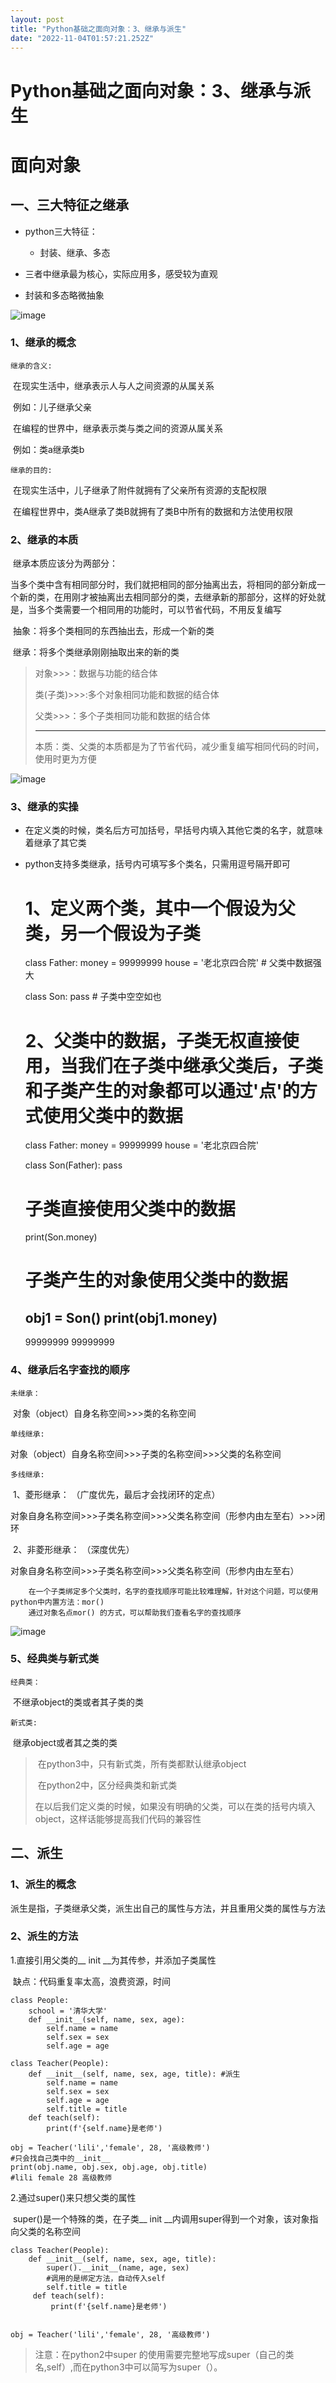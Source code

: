 ```yaml
---
layout: post
title: "Python基础之面向对象：3、继承与派生"
date: "2022-11-04T01:57:21.252Z"
---
```

Python基础之面向对象：3、继承与派生
=====================

面向对象
====

一、三大特征之继承
---------

*   python三大特征：
    
    *   封装、继承、多态
*   三者中继承最为核心，实际应用多，感受较为直观
    
*   封装和多态略微抽象
    

![image](https://img2022.cnblogs.com/blog/2987296/202211/2987296-20221103171703427-221733934.png)

### 1、继承的概念

`继承的含义:`

​ 在现实生活中，继承表示人与人之间资源的从属关系

​ 例如：儿子继承父亲

​ 在编程的世界中，继承表示类与类之间的资源从属关系

​ 例如：类a继承类b

`继承的目的:`

​ 在现实生活中，儿子继承了附件就拥有了父亲所有资源的支配权限

​ 在编程世界中，类A继承了类B就拥有了类B中所有的数据和方法使用权限

### 2、继承的本质

​ 继承本质应该分为两部分：

​ 当多个类中含有相同部分时，我们就把相同的部分抽离出去，将相同的部分新成一个新的类，在用刚才被抽离出去相同部分的类，去继承新的那部分，这样的好处就是，当多个类需要一个相同用的功能时，可以节省代码，不用反复编写

​ 抽象：将多个类相同的东西抽出去，形成一个新的类

​ 继承：将多个类继承刚刚抽取出来的新的类

> 对象>>>：数据与功能的结合体
> 
> 类(子类)>>>:多个对象相同功能和数据的结合体
> 
> 父类>>>：多个子类相同功能和数据的结合体
> 
> * * *
> 
> 本质：类、父类的本质都是为了节省代码，减少重复编写相同代码的时间，使用时更为方便

![image](https://img2022.cnblogs.com/blog/2987296/202211/2987296-20221103171722879-1897851230.png)

### 3、继承的实操

*   在定义类的时候，类名后方可加括号，早括号内填入其他它类的名字，就意味着继承了其它类
    
*   python支持多类继承，括号内可填写多个类名，只需用逗号隔开即可
    

    # 1、定义两个类，其中一个假设为父类，另一个假设为子类
    class Father: 
        money = 99999999
        house = '老北京四合院'  # 父类中数据强大
    
    class Son:
        pass  # 子类中空空如也
    
    
    # 2、父类中的数据，子类无权直接使用，当我们在子类中继承父类后，子类和子类产生的对象都可以通过'点'的方式使用父类中的数据
    class Father:
        money = 99999999
        house = '老北京四合院'
    
    
    class Son(Father):
        pass
    
    # 子类直接使用父类中的数据
    print(Son.money)
    # 子类产生的对象使用父类中的数据
    obj1 = Son()
    print(obj1.money)
    ------------------------------------------------------------------------------------
    99999999
    99999999
    

### 4、继承后名字查找的顺序

`未继承：`

​ 对象（object）自身名称空间>>>类的名称空间

`单线继承:`

​ 对象（object）自身名称空间>>>子类的名称空间>>>父类的名称空间

`多线继承:`

​ 1、菱形继承： （广度优先，最后才会找闭环的定点）

​ 对象自身名称空间>>>子类名称空间>>>父类名称空间（形参内由左至右）>>>闭环

​ 2、非菱形继承： （深度优先）

​ 对象自身名称空间>>>子类名称空间>>>父类名称空间（形参内由左至右）

    	在一个子类绑定多个父类时，名字的查找顺序可能比较难理解，针对这个问题，可以使用python中内置方法：mor()   
    	通过对象名点mor() 的方式，可以帮助我们查看名字的查找顺序
    

![image](https://img2022.cnblogs.com/blog/2987296/202211/2987296-20221103171745805-1895490715.png)

### 5、经典类与新式类

`经典类：`

​ 不继承object的类或者其子类的类

`新式类:`

​ 继承object或者其之类的类

> ​ 在python3中，只有新式类，所有类都默认继承object
> 
> ​ 在python2中，区分经典类和新式类
> 
> 在以后我们定义类的时候，如果没有明确的父类，可以在类的括号内填入object，这样话能够提高我们代码的兼容性

二、派生
----

### 1、派生的概念

​ 派生是指，子类继承父类，派生出自己的属性与方法，并且重用父类的属性与方法

### 2、派生的方法

1.直接引用父类的\_\_ init \_\_为其传参，并添加子类属性

​ 缺点：代码重复率太高，浪费资源，时间

    class People:
        school = '清华大学'
        def __init__(self, name, sex, age):
            self.name = name
            self.sex = sex
            self.age = age
    
    class Teacher(People):
        def __init__(self, name, sex, age, title): #派生
            self.name = name
            self.sex = sex
            self.age = age
            self.title = title
        def teach(self):
            print(f'{self.name}是老师')
    
    obj = Teacher('lili','female', 28, '高级教师') 
    #只会找自己类中的__init__
    print(obj.name, obj.sex, obj.age, obj.title)  
    #lili female 28 高级教师
    

2.通过super()来只想父类的属性

​ super()是一个特殊的类，在子类\_\_ init \_\_内调用super得到一个对象，该对象指向父类的名称空间

    class Teacher(People):
        def __init__(self, name, sex, age, title):
            super().__init__(name, age, sex)
            #调用的是绑定方法，自动传入self
            self.title = title
    	 def teach(self):
             print(f'{self.name}是老师')
                
                
    obj = Teacher('lili','female', 28, '高级教师') 
    

> 注意：在python2中super 的使用需要完整地写成super（自己的类名,self）,而在python3中可以简写为super（）。